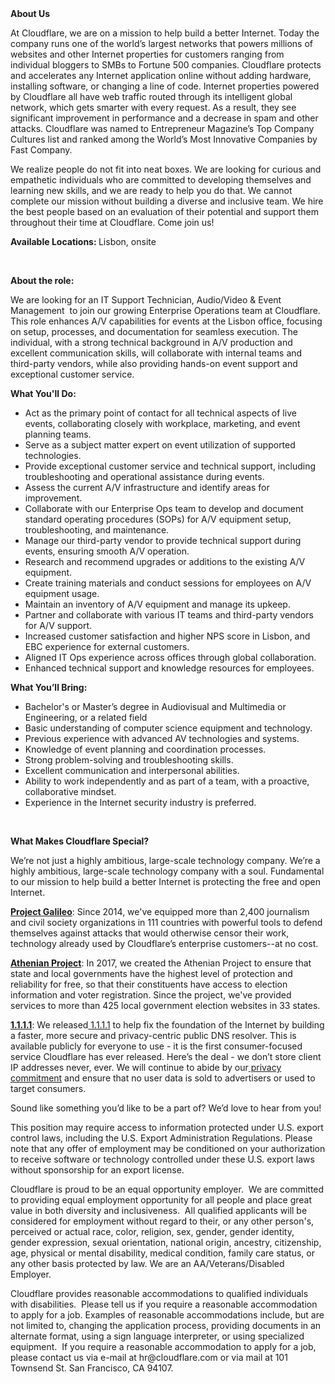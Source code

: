 <div class="content-intro">
	<div><strong>About Us</strong></div>
	<div>
		<p>At Cloudflare, we are on a mission to help build a better Internet. Today the company runs one of the world’s largest networks that powers millions of websites and other Internet properties for customers ranging from individual bloggers to SMBs to Fortune 500 companies. Cloudflare protects and accelerates any Internet application online without adding hardware, installing software, or changing a line of code. Internet properties powered by Cloudflare all have web traffic routed through its intelligent global network, which gets smarter with every request. As a result, they see significant improvement in performance and a decrease in spam and other attacks. Cloudflare was named to Entrepreneur Magazine’s Top Company Cultures list and ranked among the World’s Most Innovative Companies by Fast Company.&nbsp;</p>
		<p><span style="font-weight: 400;">We realize people do not fit into neat boxes. We are looking for curious and empathetic individuals who are committed to developing themselves and learning new skills, and we are ready to help you do that. We cannot complete our mission without building a diverse and inclusive team. We hire the best people based on an evaluation of their potential and support them throughout their time at Cloudflare. Come join us!&nbsp;</span></p>
	</div>
</div>
<p><strong>Available Locations: </strong>Lisbon, onsite</p>
<p>&nbsp;</p>
<p><strong>About the role:&nbsp;</strong></p>
<p>We are looking for an IT Support Technician, Audio/Video &amp; Event Management&nbsp; to join our growing Enterprise Operations team at Cloudflare. This role enhances A/V capabilities for events at the Lisbon office, focusing on setup, processes, and documentation for seamless execution. The individual, with a strong technical background in A/V production and excellent communication skills, will collaborate with internal teams and third-party vendors, while also providing hands-on event support and exceptional customer service.</p>
<p><strong>What You'll Do:</strong></p>
<ul>
	<li>Act as the primary point of contact for all technical aspects of live events, collaborating closely with workplace, marketing, and event planning teams.</li>
	<li>Serve as a subject matter expert on event utilization of supported technologies.</li>
	<li>Provide exceptional customer service and technical support, including troubleshooting and operational assistance during events.</li>
	<li>Assess the current A/V infrastructure and identify areas for improvement.</li>
	<li>Collaborate with our Enterprise Ops team to develop and document standard operating procedures (SOPs) for A/V equipment setup, troubleshooting, and maintenance.</li>
	<li>Manage our third-party vendor to provide technical support during events, ensuring smooth A/V operation.</li>
	<li>Research and recommend upgrades or additions to the existing A/V equipment.</li>
	<li>Create training materials and conduct sessions for employees on A/V equipment usage.</li>
	<li>Maintain an inventory of A/V equipment and manage its upkeep.</li>
	<li>Partner and collaborate with various IT teams and third-party vendors for A/V support.</li>
	<li>Increased customer satisfaction and higher NPS score in Lisbon, and EBC experience for external customers.</li>
	<li>Aligned IT Ops experience across offices through global collaboration.</li>
	<li>Enhanced technical support and knowledge resources for employees.</li>
</ul>
<p><strong>What You’ll Bring:</strong></p>
<ul>
	<li>Bachelor's or Master’s degree in Audiovisual and Multimedia or Engineering, or a related field</li>
	<li>Basic understanding of computer science equipment and technology.</li>
	<li>Previous experience with advanced AV technologies and systems.</li>
	<li>Knowledge of event planning and coordination processes.</li>
	<li>Strong problem-solving and troubleshooting skills.</li>
	<li>Excellent communication and interpersonal abilities.</li>
	<li>Ability to work independently and as part of a team, with a proactive, collaborative mindset.</li>
	<li>Experience in the Internet security industry is preferred.</li>
</ul>
<p>&nbsp;</p>
<div class="content-conclusion">
	<p><strong>What Makes Cloudflare Special?</strong></p>
	<p><span style="font-weight: 400;">We’re not just a highly ambitious, large-scale technology company. We’re a highly ambitious, large-scale technology company with a soul. Fundamental to our mission to help build a better Internet is protecting the free and open Internet.</span></p>
	<p><a href="https://blog.cloudflare.com/protecting-free-expression-online/"><strong>Project Galileo</strong></a><span style="font-weight: 400;">: Since 2014, we've equipped more than 2,400 journalism and civil society organizations in 111 countries with powerful tools to defend themselves against attacks that would otherwise censor their work, technology already used by Cloudflare’s enterprise customers--at no cost.</span></p>
	<p><strong><a href="https://www.cloudflare.com/athenian/">Athenian Project</a></strong><span style="font-weight: 400;">: In 2017, we created the Athenian Project to ensure that state and local governments have the highest level of protection and reliability for free, so that their constituents have access to election information and voter registration. Since the project, we've provided services to more than 425 local government election websites in 33 states.</span></p>
	<p><a href="https://1.1.1.1/"><strong>1.1.1.1</strong></a><span style="font-weight: 400;">: We released</span><a href="https://1.1.1.1/"> <span style="font-weight: 400;">1.1.1.1</span></a><span style="font-weight: 400;"> to help fix the foundation of the Internet by building a faster, more secure and privacy-centric public DNS resolver. This is available publicly for everyone to use - it is the first consumer-focused service Cloudflare has ever released. Here’s the deal - we don’t store client IP addresses never, ever. We will continue to abide by our</span><a href="https://developers.cloudflare.com/1.1.1.1/privacy/public-dns-resolver"> privacy commitment</a><span style="font-weight: 400;"> and ensure that no user data is sold to advertisers or used to target consumers.</span></p>
	<p><span style="font-weight: 400;">Sound like something you’d like to be a part of? We’d love to hear from you!</span></p>
	<p><span style="font-weight: 400;">This position may require access to information protected under U.S. export control laws, including the U.S. Export Administration Regulations. Please note that any offer of employment may be conditioned on your authorization to receive software or technology controlled under these U.S. export laws without sponsorship for an export license.</span></p>
	<p><span style="font-weight: 400;">Cloudflare is proud to be an equal opportunity employer. &nbsp;We are committed to providing equal employment opportunity for all people and place great value in both diversity and inclusiveness. &nbsp;All qualified applicants will be considered for employment without regard to their, or any other person's, perceived or actual</span> <span style="font-weight: 400;">race, color, religion, sex, gender, gender identity, gender expression, sexual orientation, national origin, ancestry, citizenship, age, physical or mental disability, medical condition, family care status, or any other basis protected by law. </span><span style="font-weight: 400;">We are an AA/Veterans/Disabled Employer.</span></p>
	<p><span style="font-weight: 400;">Cloudflare provides reasonable accommodations to qualified individuals with disabilities. &nbsp;Please tell us if you require a reasonable accommodation to apply for a job. Examples of reasonable accommodations include, but are not limited to, changing the application process, providing documents in an alternate format, using a sign language interpreter, or using specialized equipment. &nbsp;If you require a reasonable accommodation to apply for a job, please contact us via e-mail at </span><span style="font-weight: 400;">hr@cloudflare.com</span><span style="font-weight: 400;"> or via mail at 101 Townsend St. San Francisco, CA 94107.</span></p>
</div>